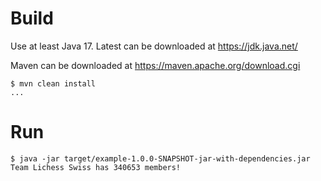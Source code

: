 # Build

Use at least Java 17. Latest can be downloaded at https://jdk.java.net/

Maven can be downloaded at https://maven.apache.org/download.cgi

    $ mvn clean install
    ...

# Run

    $ java -jar target/example-1.0.0-SNAPSHOT-jar-with-dependencies.jar
    Team Lichess Swiss has 340653 members!

